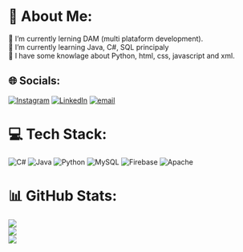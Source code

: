 # 💫 About Me:
🔭 I’m currently lerning DAM (multi plataform development).<br>🌱 I’m currently learning Java, C#, SQL principaly<br>💬 I have some knowlage about Python, html, css, javascript and xml.<br>


## 🌐 Socials:
[![Instagram](https://img.shields.io/badge/Instagram-%23E4405F.svg?logo=Instagram&logoColor=white)](https://instagram.com/izan_hcha) [![LinkedIn](https://img.shields.io/badge/LinkedIn-%230077B5.svg?logo=linkedin&logoColor=white)](https://linkedin.com/in/izan-christen-009590281) [![email](https://img.shields.io/badge/Email-D14836?logo=gmail&logoColor=white)](mailto:izan.christen@gmail.com) 

# 💻 Tech Stack:
![C#](https://img.shields.io/badge/c%23-%23239120.svg?style=for-the-badge&logo=csharp&logoColor=white) ![Java](https://img.shields.io/badge/java-%23ED8B00.svg?style=for-the-badge&logo=openjdk&logoColor=white) ![Python](https://img.shields.io/badge/python-3670A0?style=for-the-badge&logo=python&logoColor=ffdd54) ![MySQL](https://img.shields.io/badge/mysql-4479A1.svg?style=for-the-badge&logo=mysql&logoColor=white) ![Firebase](https://img.shields.io/badge/firebase-%23039BE5.svg?style=for-the-badge&logo=firebase) ![Apache](https://img.shields.io/badge/apache-%23D42029.svg?style=for-the-badge&logo=apache&logoColor=white)
# 📊 GitHub Stats:
![](https://github-readme-stats.vercel.app/api?username=Hacha63&theme=dark&hide_border=false&include_all_commits=false&count_private=false)<br/>
![](https://github-readme-streak-stats.herokuapp.com/?user=Hacha63&theme=dark&hide_border=false)<br/>
![](https://github-readme-stats.vercel.app/api/top-langs/?username=Hacha63&theme=dark&hide_border=false&include_all_commits=false&count_private=false&layout=compact)

